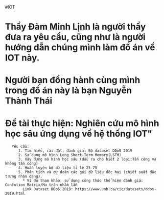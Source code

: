 #IOT 
# Thầy Đàm Minh Lịnh là người thầy đưa ra yêu cầu, cũng như là người hướng dẫn chúng mình làm đồ án về IOT này.
# Người bạn đồng hành cùng mình trong đồ án này là bạn Nguyễn Thành Thái
# Đề tài thực hiện: Nghiên cứu mô hình học sâu ứng dụng về hệ thống IOT"
       Yêu cầu:
          1. Tìm hiểu, cài đặt, đánh giá: Bộ dataset DDoS 2019
          2. Sử dụng mô hình Long Short-Term Memory(LSTM)
          3. Xây dựng mô hình học sâu (đầu ra cho biết 2 loại:Tấn công và không tấn công)
          4. Huấn luyện bộ dữ liệu tỉ lệ 25-75
          5. Phân tích và dự đoán các gói dữ liệu đôc hại (chiết suất đặc trưng nhận dạng).
            * Ví dụ tham khảo, sử dụng công thức thể hiện đánh giá: Confution Matrix/Ma trận nhầm lẫn
            Link Dataset DDoS 2019: https://www.unb.ca/cic/datasets/ddos-2019.html
